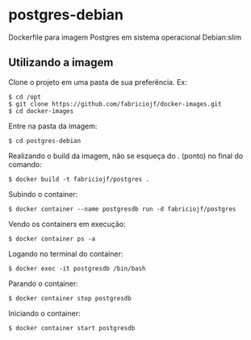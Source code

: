 # postgres-debian

Dockerfile para imagem Postgres em sistema operacional Debian:slim

## Utilizando a imagem

Clone o projeto em uma pasta de sua preferência. Ex:

```console
$ cd /opt
$ git clone https://github.com/fabriciojf/docker-images.git
$ cd docker-images
```

Entre na pasta da imagem:

```console
$ cd postgres-debian
```

Realizando o build da imagem, não se esqueça do . (ponto) no final do comando:

```console
$ docker build -t fabriciojf/postgres .
```

Subindo o container:

```console
$ docker container --name postgresdb run -d fabriciojf/postgres
```

Vendo os containers em execução:

```console
$ docker container ps -a
```

Logando no terminal do container:

```console
$ docker exec -it postgresdb /bin/bash
```

Parando o container:

```console
$ docker container stop postgresdb
```

Iniciando o container:

```console
$ docker container start postgresdb
```